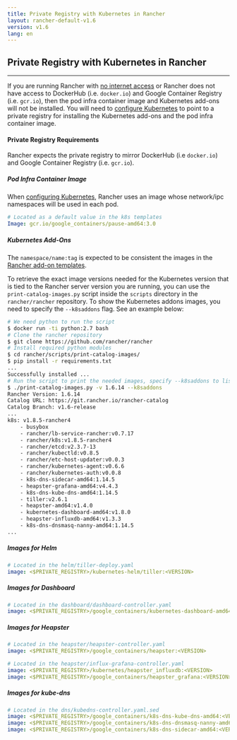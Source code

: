 ```yaml
---
title: Private Registry with Kubernetes in Rancher
layout: rancher-default-v1.6
version: v1.6
lang: en
---
```


## Private Registry with Kubernetes in Rancher
---

If you are running Rancher with [no internet access]({{site.baseurl}}/rancher/{{page.version}}/{{page.lang}}/installing-rancher/installing-server/no-internet-access/) or Rancher does not have access to DockerHub (i.e. `docker.io`) and Google Container Registry (i.e. `gcr.io`), then the pod infra container image and Kubernetes add-ons will not be installed. You will need to [configure Kubernetes]({{site.baseurl}}/rancher/{{page.version}}/{{page.lang}}/kubernetes/#configuring-kubernetes) to point to a private registry for installing the Kubernetes add-ons and the pod infra container image.

#### Private Registry Requirements

Rancher expects the private registry to mirror DockerHub (i.e `docker.io`) and Google Container Registry (i.e. `gcr.io`).

##### Pod Infra Container Image

When [configuring Kubernetes]({{site.baseurl}}/rancher/{{page.version}}/{{page.lang}}/kubernetes/#configuring-kubernetes), Rancher uses an image whose network/ipc namespaces will be used in each pod. 

```yml
# Located as a default value in the k8s templates
Image: gcr.io/google_containers/pause-amd64:3.0
```

##### Kubernetes Add-Ons

The `namespace/name:tag` is expected to be consistent the images in the [Rancher add-on templates](https://github.com/rancher/kubernetes-package/tree/master/addon-templates).

To retrieve the exact image versions needed for the Kubernetes version that is tied to the Rancher server version you are running, you can use the `print-catalog-images.py` script inside the `scripts` directory in the `rancher/rancher` repository. To show the Kubernetes addons images, you need to specify the `--k8saddons` flag. See an example below:

```bash
# We need python to run the script
$ docker run -ti python:2.7 bash
# Clone the rancher repository
$ git clone https://github.com/rancher/rancher
# Install required python modules
$ cd rancher/scripts/print-catalog-images/
$ pip install -r requirements.txt
...
Successfully installed ...
# Run the script to print the needed images, specify --k8saddons to list Kubernetes addons
$ ./print-catalog-images.py -v 1.6.14 --k8saddons
Rancher Version: 1.6.14
Catalog URL: https://git.rancher.io/rancher-catalog
Catalog Branch: v1.6-release
...
k8s: v1.8.5-rancher4
    - busybox
    - rancher/lb-service-rancher:v0.7.17
    - rancher/k8s:v1.8.5-rancher4
    - rancher/etcd:v2.3.7-13
    - rancher/kubectld:v0.8.5
    - rancher/etc-host-updater:v0.0.3
    - rancher/kubernetes-agent:v0.6.6
    - rancher/kubernetes-auth:v0.0.8
    - k8s-dns-sidecar-amd64:1.14.5
    - heapster-grafana-amd64:v4.4.3
    - k8s-dns-kube-dns-amd64:1.14.5
    - tiller:v2.6.1
    - heapster-amd64:v1.4.0
    - kubernetes-dashboard-amd64:v1.8.0
    - heapster-influxdb-amd64:v1.3.3
    - k8s-dns-dnsmasq-nanny-amd64:1.14.5
...
```

##### Images for Helm

```yml
# Located in the helm/tiller-deploy.yaml
image: <$PRIVATE_REGISTRY>/kubernetes-helm/tiller:<VERSION>
```

##### Images for Dashboard

```yml
# Located in the dashboard/dashboard-controller.yaml
image: <$PRIVATE_REGISTRY>/google_containers/kubernetes-dashboard-amd64:<VERSION>
```

##### Images for Heapster

```yml
# Located in the heapster/heapster-controller.yaml
image: <$PRIVATE_REGISTRY>/google_containers/heapster:<VERSION>

# Located in the heapster/influx-grafana-controller.yaml
image: <$PRIVATE_REGISTRY>/kubernetes/heapster_influxdb:<VERSION>
image: <$PRIVATE_REGISTRY>/google_containers/heapster_grafana:<VERSION>
```

##### Images for kube-dns
```yml
# Located in the dns/kubedns-controller.yaml.sed
image: <$PRIVATE_REGISTRY>/google_containers/k8s-dns-kube-dns-amd64:<VERSION>
image: <$PRIVATE_REGISTRY>/google_containers/k8s-dns-dnsmasq-nanny-amd64:<VERSION>
image: <$PRIVATE_REGISTRY>/google_containers/k8s-dns-sidecar-amd64:<VERSION>
```
